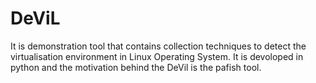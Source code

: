 # DeViL
It is demonstration tool that contains collection techniques to detect the virtualisation environment in Linux Operating System. It is devoloped in python and the motivation behind the DeVil is the pafish tool. 
